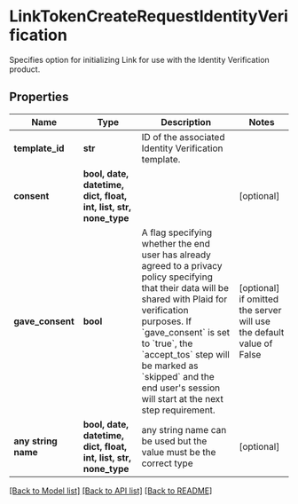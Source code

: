 # LinkTokenCreateRequestIdentityVerification

Specifies option for initializing Link for use with the Identity Verification product.

## Properties
Name | Type | Description | Notes
------------ | ------------- | ------------- | -------------
**template_id** | **str** | ID of the associated Identity Verification template. | 
**consent** | **bool, date, datetime, dict, float, int, list, str, none_type** |  | [optional] 
**gave_consent** | **bool** | A flag specifying whether the end user has already agreed to a privacy policy specifying that their data will be shared with Plaid for verification purposes.  If &#x60;gave_consent&#x60; is set to &#x60;true&#x60;, the &#x60;accept_tos&#x60; step will be marked as &#x60;skipped&#x60; and the end user&#39;s session will start at the next step requirement. | [optional]  if omitted the server will use the default value of False
**any string name** | **bool, date, datetime, dict, float, int, list, str, none_type** | any string name can be used but the value must be the correct type | [optional]

[[Back to Model list]](../README.md#documentation-for-models) [[Back to API list]](../README.md#documentation-for-api-endpoints) [[Back to README]](../README.md)


